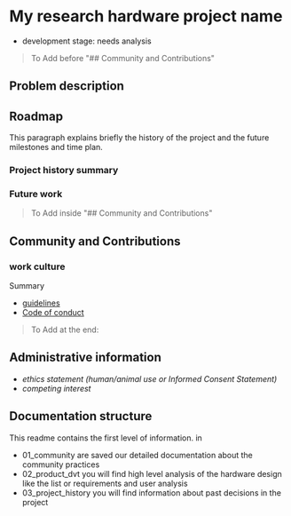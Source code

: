 # My research hardware project name

-   development stage: needs analysis 


> To Add before "## Community and Contributions"

## Problem description

## Roadmap
This paragraph explains briefly the history of the project and the future milestones and time plan.

### Project history summary

### Future work

> To Add inside "## Community and Contributions"

## Community and Contributions

### work culture 

Summary

-   [guidelines](01_community/guidelines.md)
-   [Code of conduct](01_community/coc.md)

> To Add at the end:

## Administrative information

-   *ethics statement (human/animal use or Informed Consent Statement)*
-   *competing interest*

## Documentation structure

This readme contains the first level of information.
in 
- 01_community are saved our detailed documentation about the community practices
- 02_product_dvt you will find high level analysis of the hardware design like the list or requirements and user analysis
- 03_project_history you will find information about past decisions in the project


